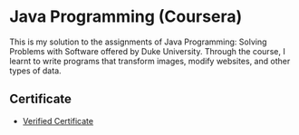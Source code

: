 # Java Programming (Coursera)
This is my solution to the assignments of Java Programming: Solving Problems with Software offered by Duke University. Through the course, I learnt to write programs that transform images, modify websites, and other types of data.

## Certificate
* [Verified Certificate](https://www.coursera.org/account/accomplishments/certificate/RCHXVKPSAX54)
